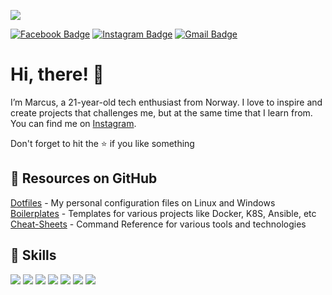 ![](https://www.datacenterknowledge.com/sites/datacenterknowledge.com/files/Server%20room%20with%20server%20racks%20in%20datacenter%20banner.%203d%20illustration%20stock%20photo.jpg)

[![Facebook Badge](https://img.shields.io/badge/Facebook-Profile-informational?style=flat&logo=Facebook&logoColor=white&color=1CA2F1)](https://www.facebook.com/marcus.evjen1/)
[![Instagram Badge](https://img.shields.io/badge/Instagram-Profile-informational?style=flat&logo=Instagram&logoColor=white&color=1CA2F1)](https://www.instagram.com/marcus.evjen/)
[![Gmail Badge](https://img.shields.io/badge/Gmail-Mail-informational?style=flat&logo=Gmail&logoColor=white&color=1CA2F1)](mailto:marcus.evjen@gmail.com)

<h1>Hi, there! 👋</h1>

I’m Marcus, a 21-year-old tech enthusiast from Norway. I love to inspire and create projects that challenges me, but at the same time that I learn from. You can find me on <a href="https://www.instagram.com/marcus.evjen/">Instagram</a>.

Don't forget to hit the ⭐ if you like something

<h2>📌 Resources on GitHub</h2>

<summary><a href="https://www.instagram.com/marcus.evjen/">Dotfiles</a> - My personal configuration files on Linux and Windows</summary>
<summary><a href="https://www.instagram.com/marcus.evjen/">Boilerplates</a> - Templates for various projects like Docker, K8S, Ansible, etc</summary>
<summary><a href="https://www.instagram.com/marcus.evjen/">Cheat-Sheets</a> - Command Reference for various tools and technologies</summary>

<h2>💼 Skills</h2>

![](https://img.shields.io/badge/HTML5-E34F26?style=for-the-badge&logo=html5&logoColor=white)
![](https://img.shields.io/badge/CSS3-1572B6?style=for-the-badge&logo=css3&logoColor=white)
![](https://img.shields.io/badge/JavaScript-F7DF1E?style=for-the-badge&logo=javascript&logoColor=black)
![](https://img.shields.io/badge/PHP-777BB4?style=for-the-badge&logo=php&logoColor=white)
![](https://img.shields.io/badge/Bootstrap-563D7C?style=for-the-badge&logo=bootstrap&logoColor=white)
![](https://img.shields.io/badge/MySQL-005C84?style=for-the-badge&logo=mysql&logoColor=white)
![](https://img.shields.io/badge/Linux-777BB4?style=for-the-badge&logo=linux&logoColor=white)
![]()
![]()
![]()
![]()
![]()
